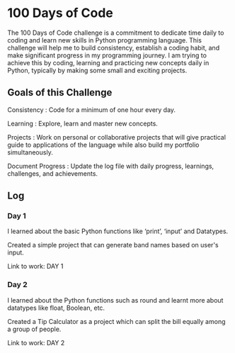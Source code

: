 # 100 Days of Code

The 100 Days of Code challenge is a commitment to dedicate time daily to coding and learn new skills in Python programming language.
This challenge will help me to build consistency, establish a coding habit, and make significant progress in my programming journey.
I am trying to achieve this by coding, learning and practicing new concepts daily in Python, typically by making some small and exciting projects.


## Goals of this Challenge
Consistency : Code for a minimum of one hour every day.

Learning : Explore, learn and master new concepts.

Projects : Work on personal or collaborative projects that will give practical guide to applications of the language while also build my portfolio simultaneously.

Document Progress : Update the log file with daily progress, learnings, challenges, and achievements.

## Log

### Day 1
I learned about the basic Python functions like ‘print’, ‘input’ and Datatypes.

Created a simple project that can generate band names based on user's input. 
   
Link to work: DAY 1 

### Day 2
I learned about the Python functions such as round and learnt more about datatypes like float, Boolean, etc.

Created a Tip Calculator as a project which can split the bill equally among a group of people. 

Link to work: DAY 2 

